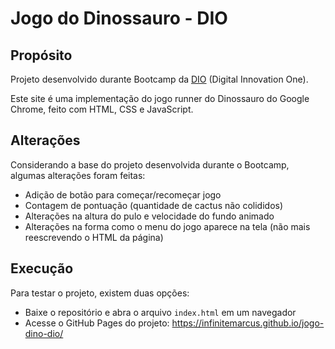 # Jogo do Dinossauro - DIO

## Propósito

Projeto desenvolvido durante Bootcamp da [DIO](https://www.dio.me/sign-in) (Digital Innovation One).

Este site é uma implementação do jogo runner do Dinossauro do Google Chrome, feito com HTML, CSS e JavaScript.

## Alterações

Considerando a base do projeto desenvolvida durante o Bootcamp, algumas alterações foram feitas:
- Adição de botão para começar/recomeçar jogo
- Contagem de pontuação (quantidade de cactus não colididos)
- Alterações na altura do pulo e velocidade do fundo animado
- Alterações na forma como o menu do jogo aparece na tela (não mais reescrevendo o HTML da página)

## Execução

Para testar o projeto, existem duas opções:
- Baixe o repositório e abra o arquivo `index.html` em um navegador
- Acesse o GitHub Pages do projeto: https://infinitemarcus.github.io/jogo-dino-dio/
